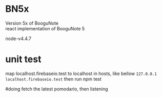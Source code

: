 # BN5x

Version 5x of BooguNote  
react implementation of BooguNote 5

node-v4.4.7

# unit test
map localhost.firebaseio.test to localhost in hosts, like bellow
`127.0.0.1 localhost.firebaseio.test`
then run npm test


#doing
fetch the latest pomodario, then listening

